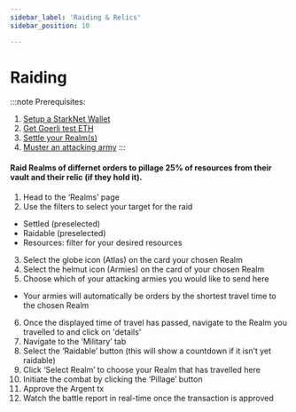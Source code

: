 ```yaml
---
sidebar_label: 'Raiding & Relics'
sidebar_position: 10

---
```


# Raiding

:::note
Prerequisites: 
1. [Setup a StarkNet Wallet](./wallet.md)
2. [Get Goerli test ETH](eth.md)
3. [Settle your Realm(s)](./settle.md)
4. [Muster an attacking army](./military.md)
:::

#### Raid Realms of differnet orders to pillage 25% of resources from their vault and their relic (if they hold it).

1. Head to the ‘Realms’ page
2. Use the filters to select your target for the raid 
- Settled (preselected)
- Raidable (preselected)
- Resources: filter for your desired resources
3. Select the globe icon (Atlas) on the card your chosen Realm
4. Select the helmut icon (Armies) on the card of your chosen Realm
5. Choose which of your attacking armies you would like to send here
- Your armies will automatically be orders by the shortest travel time to the chosen Realm
6. Once the displayed time of travel has passed, navigate to the Realm you travelled to and click on 'details'
7. Navigate to the ‘Military’ tab
8. Select the ‘Raidable’ button (this will show a countdown if it isn’t yet raidable)
9. Click ‘Select Realm’ to choose your Realm that has travelled here
10. Initiate the combat by clicking the ‘Pillage’ button
11. Approve the Argent tx 
12. Watch the battle report in real-time once the transaction is approved
